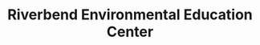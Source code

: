 ---
layout: repo
title: "Riverbend Environmental Education Center"
id: 14040
permalink: repos/14040/
---